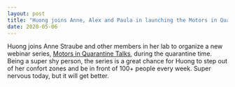 ```yaml
---
layout: post
title: "Huong joins Anne, Alex and Paula in launching the Motors in Quarantine Talks"
date: 2020-05-06
---
```

Huong joins Anne Straube and other members in her lab to organize a new webinar series, [Motors in Quarantine Talks](https://mechanochemistry.org/whatson/MiQ/),  during the quarantine time. Being a super shy person, the series is a great chance for Huong to step out of her confort zones and be in front of 100+ people every week. Super nervous today, but it will get better.
